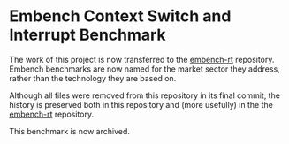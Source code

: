 # Embench Context Switch and Interrupt Benchmark

The work of this project is now transferred to the
[embench-rt](https://github.com/embench/embench-rt) repository.  Embench
benchmarks are now named for the market sector they address, rather than the
technology they are based on.

Although all files were removed from this repository in its final commit, the
history is preserved both in this repository and (more usefully) in the the
[embench-rt](https://github.com/embench/embench-rt) repository.

This benchmark is now archived.
